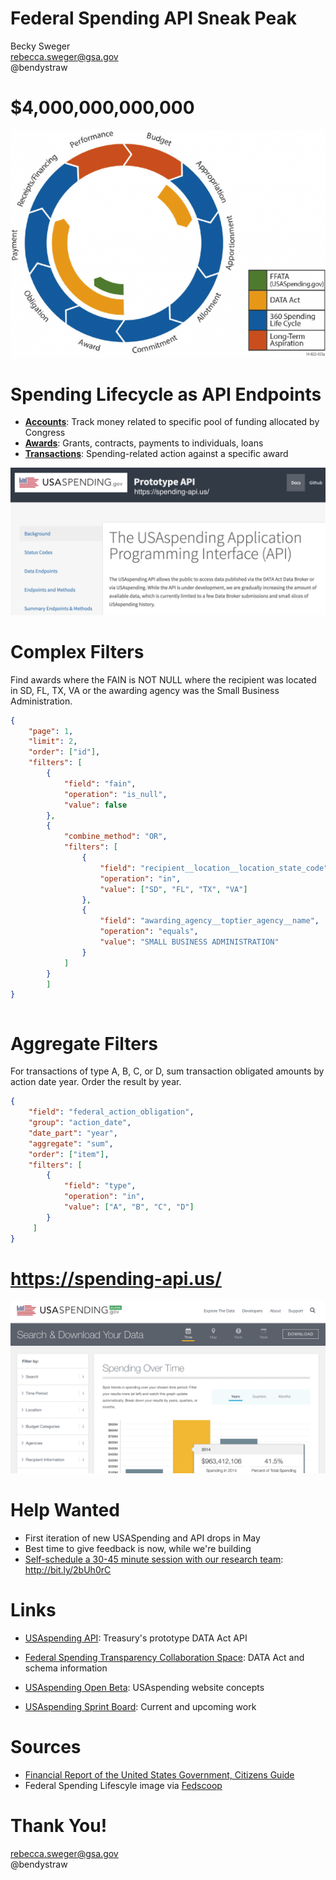 
# Federal Spending API Sneak Peak


Becky Sweger  
rebecca.sweger@gsa.gov  
@bendystraw

# $4,000,000,000,000

![U.S. Federal Spending Lifecycle](img/federal-spending-lifecycle.png)

# Spending Lifecycle as API Endpoints

* **[Accounts](https://spending-api.us/api/v1/accounts/?limit=2)**: Track money related to specific pool of funding allocated by Congress
* **[Awards](https://spending-api.us/api/v1/awards/?limit=2)**: Grants, contracts, payments to individuals, loans
* **[Transactions](https://spending-api.us/api/v1/transactions/?limit=2)**: Spending-related action against a specific award

![USAspending prototype API](img/usaspending-api-with-link.png)

# Complex Filters

Find awards where the FAIN is NOT NULL where the recipient was located in SD, FL, TX, VA or the awarding agency was the Small Business Administration.

```json
{
    "page": 1,
    "limit": 2,
    "order": ["id"],
    "filters": [
        { 
            "field": "fain",
            "operation": "is_null",
            "value": false
        },
        {
            "combine_method": "OR",
            "filters": [
                {
                    "field": "recipient__location__location_state_code",
                    "operation": "in",
                    "value": ["SD", "FL", "TX", "VA"]
                },
                {
                    "field": "awarding_agency__toptier_agency__name",
                    "operation": "equals",
                    "value": "SMALL BUSINESS ADMINISTRATION"
                }
            ]
        }
        ]
}
```


```python

```

# Aggregate Filters

For transactions of type A, B, C, or D, sum transaction obligated amounts by action date year. Order the result by year.


```json
{
    "field": "federal_action_obligation",
    "group": "action_date",
    "date_part": "year",
    "aggregate": "sum",
    "order": ["item"],
    "filters": [
        { 
            "field": "type",
            "operation": "in",
            "value": ["A", "B", "C", "D"]
        }
     ]
}
```

# https://spending-api.us/

![USAspending prototype](img/new-usaspending.png)

# Help Wanted

* First iteration of new USASpending and API drops in May
* Best time to give feedback is now, while we're building
* [Self-schedule a 30-45 minute session with our research team](https://airtable.com/shr2ZnMomznkSCYho#04): http://bit.ly/2bUh0rC

# Links


* [USAspending API](https://spending-api.us/): Treasury's prototype DATA Act API

* [Federal Spending Transparency Collaboration Space](http://fedspendingtransparency.github.io/): DATA Act and schema information

* [USAspending Open Beta](https://openbeta.usaspending.gov/index.html): USAspending website concepts

* [USAspending Sprint Board](): Current and upcoming work

# Sources

* [Financial Report of the United States Government, Citizens Guide](https://www.fiscal.treasury.gov/fsreports/rpt/finrep/fr/16frusg/CitizensGuide_2016.pdf)
* Federal Spending Lifescyle image via [Fedscoop](https://www.fedscoop.com/the-data-act-make-following-the-money-worth-it/)


# Thank You!

rebecca.sweger@gsa.gov  
@bendystraw
